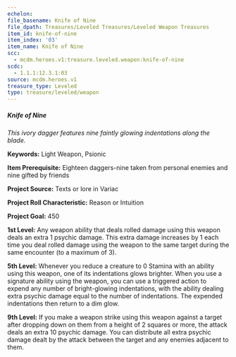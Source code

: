 ```yaml
---
echelon:
file_basename: Knife of Nine
file_dpath: Treasures/Leveled Treasures/Leveled Weapon Treasures
item_id: knife-of-nine
item_index: '03'
item_name: Knife of Nine
scc:
  - mcdm.heroes.v1:treasure.leveled.weapon:knife-of-nine
scdc:
  - 1.1.1:12.3.1:03
source: mcdm.heroes.v1
treasure_type: Leveled
type: treasure/leveled/weapon
---
```


##### Knife of Nine

*This ivory dagger features nine faintly glowing indentations along the blade.*

**Keywords:** Light Weapon, Psionic

**Item Prerequisite:** Eighteen daggers-nine taken from personal enemies and nine gifted by friends

**Project Source:** Texts or lore in Variac

**Project Roll Characteristic:** Reason or Intuition

**Project Goal:** 450

**1st Level:** Any weapon ability that deals rolled damage using this weapon deals an extra 1 psychic damage. This extra damage increases by 1 each time you deal rolled damage using the weapon to the same target during the same encounter (to a maximum of 3).

**5th Level:** Whenever you reduce a creature to 0 Stamina with an ability using this weapon, one of its indentations glows brighter. When you use a signature ability using the weapon, you can use a triggered action to expend any number of bright-glowing indentations, with the ability dealing extra psychic damage equal to the number of indentations. The expended indentations then return to a dim glow.

**9th Level:** If you make a weapon strike using this weapon against a target after dropping down on them from a height of 2 squares or more, the attack deals an extra 10 psychic damage. You can distribute all extra psychic damage dealt by the attack between the target and any enemies adjacent to them.
